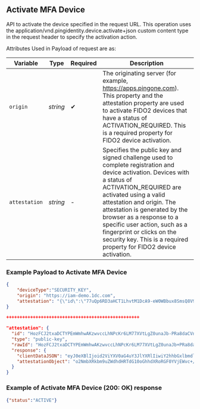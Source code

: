 ## Activate MFA Device

API to activate the device specified in the request URL. This operation uses the application/vnd.pingidentity.device.activate+json custom content type in the request header to specify the activation action.
<!--
type: tab
titles: Request, Response
-->

Attributes Used in Payload of request are as:

| Variable | Type | Required | Description |
| -------- | ---- | -------- | ----------- |
| `origin` | *string* | &#10004; | The originating server (for example, https://apps.pingone.com). This property and the attestation property are used to activate FIDO2 devices that have a status of ACTIVATION_REQUIRED. This is a required property for FIDO2 device activation. |
| `attestation` | *string* | - | Specifies the public key and signed challenge used to complete registration and device activation. Devices with a status of ACTIVATION_REQUIRED are activated using a valid attestation and origin. The attestation is generated by the browser as a response to a specific user action, such as a fingerprint or clicks on the security key. This is a required property for FIDO2 device activation. |

### Example Payload to Activate MFA Device

```json
{
    "deviceType":"SECURITY_KEY",
    "origin": "https://iam-demo.1dc.com",
    "attestation": "{\"id\":\"77uQp6RD3aHCT1LhvtM1DcA9-eW0WBbux8SmsQ8V9ScNUsXTVdJhmX_G4VQo5bxckTl7XGZJmEH0fY9NOO8IcA\",\"type\":\"public-key\",\"rawId\":\"77uQp6RD3aHCT1LhvtM1DcA9+eW0WBbux8SmsQ8V9ScNUsXTVdJhmX/G4VQo5bxckTl7XGZJmEH0fY9NOO8IcA==\",\"response\":{\"clientDataJSON\":\"eyJ0eXBlIjoid2ViYXV0aG4uY3JlYXRlIiwiY2hhbGxlbmdlIjoiR21YS2hTdm9KeHNVRFUzZ3paejdPdWVXYU0zSjJwMmRjVHFBZnNxbHFwUSIsIm9yaWdpbiI6Imh0dHBzOi8vaWFtLWRlbW8uMWRjLmNvbSIsImNyb3NzT3JpZ2luIjpmYWxzZX0=\",\"attestationObject\":\"o2NmbXRkbm9uZWdhdHRTdG10oGhhdXRoRGF0YVjEWvc+/XkaVwxa012pCZWAzWXwWSy8IupI6+2BznkpxM5BAAAAAAAAAAAAAAAAAAAAAAAAAAAAQO+7kKekQ92hwk9S4b7TNQ3APfnltFgW7sfEprEPFfUnDVLF01XSYZl/xuFUKOW8XJE5e1xmSZhB9H2PTTjvCHClAQIDJiABIVggayJaP/ZZRzCNMttX+cDGZ9c0W7uT68RWuYLYhyFv9lEiWCDpO9YnN5wHBNUrI9TgMV1I169SI1oQn87dyQ5nbYDbCQ==\"}}"
} 

++++++++++++++++++++++++++++++++++++++++++++++++++

"attestation": {
  "id": "HozFCJ2txaDCTYPEmWmhwAKzwvccLhNPcKr6LM77XVtLgZ0unaJb-PRa8daCVnYfasodB3KPPXrxrgTmehY07A",
  "type": "public-key",
  "rawId": "HozFCJ2txaDCTYPEmWmhwAKzwvccLhNPcKr6LM77XVtLgZ0unaJb+PRa8daCVnYfasodB3KPPXrxrgTmehY07A==",
  "response": {
    "clientDataJSON": "eyJ0eXBlIjoid2ViYXV0aG4uY3JlYXRlIiwiY2hhbGxlbmdlIjoiUW4tV2V6SmRnRnoxYXp2Q3FDRW81Q0Y0Z3pEbGdsSEtZdnBBT1VmNHVITSIsIm9yaWdpbiI6Imh0dHBzOi8vaWFtLWRlbW8uMWRjLmNvbSIsImNyb3NzT3JpZ2luIjpmYWxzZX0=",
    "attestationObject": "o2NmbXRkbm9uZWdhdHRTdG10oGhhdXRoRGF0YVjEWvc+/XkaVwxa012pCZWAzWXwWSy8IupI6+2BznkpxM5FAAAAAgAAAAAAAAAAAAAAAAAAAAAAQB6MxQidrcWgwk2DxJlpocACs8L3HC4TT3Cq+izO+11bS4GdLp2iW/j0WvHWglZ2H2rKHQdyjz168a4E5noWNOylAQIDJiABIVggy/inGDF9alhbIY072g8+ImX1kpYIocLm0yo1Pcri4b4iWCD9l1YQdWQJbOGSBMwy6huh0+6iPaUvCXfmN5a/Wo9FUA=="
  }
}
```
<!--
type: tab
-->

### Example of Activate MFA Device (200: OK) response

```json
{"status":"ACTIVE"}

```
<!-- type: tab-end -->